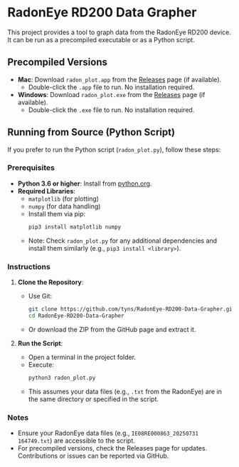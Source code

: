 # RadonEye RD200 Data Grapher

This project provides a tool to graph data from the RadonEye RD200 device. It can be run as a precompiled executable or as a Python script.

## Precompiled Versions
- **Mac**: Download `radon_plot.app` from the [Releases](https://github.com/tyns/RadonEye-RD200-Data-Grapher/releases) page (if available).
  - Double-click the `.app` file to run. No installation required.
- **Windows**: Download `radon_plot.exe` from the [Releases](https://github.com/tyns/RadonEye-RD200-Data-Grapher/releases) page (if available).
  - Double-click the `.exe` file to run. No installation required.

## Running from Source (Python Script)
If you prefer to run the Python script (`radon_plot.py`), follow these steps:

### Prerequisites
- **Python 3.6 or higher**: Install from [python.org](https://www.python.org/downloads/).
- **Required Libraries**:
  - `matplotlib` (for plotting)
  - `numpy` (for data handling)
  - Install them via pip:
    ```bash
    pip3 install matplotlib numpy
    ```
  - Note: Check `radon_plot.py` for any additional dependencies and install them similarly (e.g., `pip3 install <library>`).

### Instructions
1. **Clone the Repository**:
   - Use Git:
     ```bash
     git clone https://github.com/tyns/RadonEye-RD200-Data-Grapher.git
     cd RadonEye-RD200-Data-Grapher
     ```
   - Or download the ZIP from the GitHub page and extract it.

2. **Run the Script**:
   - Open a terminal in the project folder.
   - Execute:
     ```bash
     python3 radon_plot.py
     ```
   - This assumes your data files (e.g., `.txt` from the RadonEye) are in the same directory or specified in the script.

### Notes
- Ensure your RadonEye data files (e.g., `IE08RE000863_20250731 164749.txt`) are accessible to the script.
- For precompiled versions, check the Releases page for updates. Contributions or issues can be reported via GitHub.